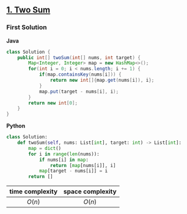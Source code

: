 ## [1. Two Sum](https://leetcode.cn/problems/two-sum/)

### First Solution

**Java**

```java
class Solution {
    public int[] twoSum(int[] nums, int target) {
        Map<Integer, Integer> map = new HashMap<>();
        for(int i = 0; i < nums.length; i += 1) {
            if(map.containsKey(nums[i])) {
                return new int[]{map.get(nums[i]), i};
            }
            map.put(target - nums[i], i);
        }
        return new int[0];
    }
}
```
**Python**
```python
class Solution:
    def twoSum(self, nums: List[int], target: int) -> List[int]:
        map = dict()
        for i in range(len(nums)):
            if nums[i] in map:
                return [map[nums[i]], i]
            map[target - nums[i]] = i
        return []
```

| time complexity | space complexity |
| :-------------: | :--------------: |
| $O(n)$          | $O(n)$           |

